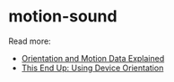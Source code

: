# motion-sound

Read more:
* [Orientation and Motion Data Explained](https://developer.mozilla.org/en-US/docs/Web/Guide/Events/Orientation_and_motion_data_explained)
* [This End Up: Using Device Orientation](http://www.html5rocks.com/en/tutorials/device/orientation/)

